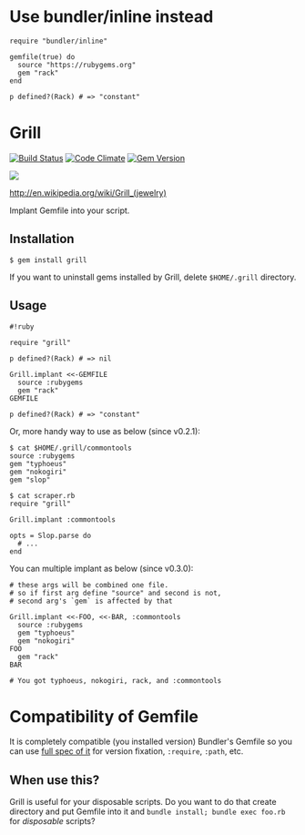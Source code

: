 # Use bundler/inline instead

```console
require "bundler/inline"

gemfile(true) do
  source "https://rubygems.org"
  gem "rack"
end

p defined?(Rack) # => "constant"
```

# Grill

[![Build Status](https://travis-ci.org/uu59/grill.svg?branch=master)](https://travis-ci.org/uu59/grill)
[![Code Climate](https://codeclimate.com/github/uu59/grill/badges/gpa.svg)](https://codeclimate.com/github/uu59/grill)
[![Gem Version](https://badge.fury.io/rb/grill.svg)](http://badge.fury.io/rb/grill)

<a href="http://en.wikipedia.org/wiki/File:Paul_Wall.jpg"><img src="http://upload.wikimedia.org/wikipedia/commons/9/99/Paul_Wall.jpg" /></a>

<http://en.wikipedia.org/wiki/Grill_(jewelry)>

Implant Gemfile into your script.

## Installation

    $ gem install grill

If you want to uninstall gems installed by Grill, delete `$HOME/.grill` directory.

## Usage

    #!ruby

    require "grill"

    p defined?(Rack) # => nil

    Grill.implant <<-GEMFILE
      source :rubygems
      gem "rack"
    GEMFILE

    p defined?(Rack) # => "constant"

Or, more handy way to use as below (since v0.2.1):

    $ cat $HOME/.grill/commontools
    source :rubygems
    gem "typhoeus"
    gem "nokogiri"
    gem "slop"

    $ cat scraper.rb
    require "grill"

    Grill.implant :commontools

    opts = Slop.parse do
      # ...
    end

You can multiple implant as below (since v0.3.0):

    # these args will be combined one file.
    # so if first arg define "source" and second is not, 
    # second arg's `gem` is affected by that

    Grill.implant <<-FOO, <<-BAR, :commontools
      source :rubygems
      gem "typhoeus"
      gem "nokogiri"
    FOO
      gem "rack"
    BAR

    # You got typhoeus, nokogiri, rack, and :commontools

# Compatibility of Gemfile

It is completely compatible (you installed version) Bundler's Gemfile so you can use [full spec of it](http://gembundler.com/gemfile.html) for version fixation, `:require`, `:path`, etc.

## When use this?

Grill is useful for your disposable scripts. Do you want to do that create directory and put Gemfile into it and `bundle install; bundle exec foo.rb` for *disposable* scripts?

